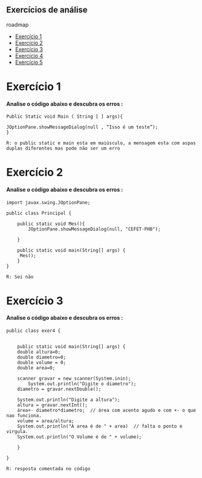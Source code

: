 ## Exercícios de análise

roadmap

- [Exercício 1](#exercicio1)
- [Exercício 2](#exercicio2)
- [Exercício 3](#exercicio3)
- [Exercício 4](#exercicio4)
- [Exercício 5](#exercicio5)


# Exercício 1
<h4>Analise o código abaixo e descubra os erros :</h4></h4>

```
Public Static void Main ( String [ ] args){

JOptionPane.showMessageDialog(null , “Isso é um teste”); 
}
```

`R: o public static e main esta em maiúsculo, a mensagem esta com aspas duplas diferentes mas pode não ser um erro`

# Exercício 2

<h4>Analise o código abaixo e descubra os erros :</h4>

```
import javax.swing.JOptionPane;

public class Principal {

	public static void Mes(){
		JOptionPane.showMessageDialog(null, "CEFET-PHB");
		
	}
		
	public static void main(String[] args) {	
     Mes();		
	}
}
```

`R: Sei não`

# Exercício 3

<h4>Analise o código abaixo e descubra os erros :</h4>

```
public class exer4 {

	
	public static void main(String[] args) {
	double altura=0;
	double diametro=0;
	double volume = 0;
	double area=0;
	
	scanner gravar = new scanner(System.inin);
    	System.out.println("Digite o diametro");
	diametro = gravar.nextDouble();
		
	System.out.println("Digite a altura");
	altura = gravar.nextInt();
	área+- diametro*diametro;  // área com acento agudo e com +- o que nao funciona.
	volume = area/altura;
	System.out.println("A area é de " + area)  // falta o ponto e virgula.
	System.out.println("O Volume é de " + volume);
	
	}

}
```

`R: resposta comentada no código`
